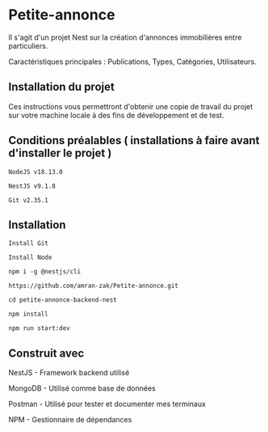 # Petite-annonce

Il s'agit d'un projet Nest sur la création d'annonces immobilières entre particuliers.

Caractéristiques principales : Publications, Types, Catégories, Utilisateurs.

## Installation du projet
Ces instructions vous permettront d'obtenir une copie de travail du projet sur votre machine locale à des fins de développement et de test.

## Conditions préalables ( installations à faire avant d'installer le projet )

```
NodeJS v18.13.0

NestJS v9.1.8

Git v2.35.1

```
## Installation
```
Install Git

Install Node

npm i -g @nestjs/cli

https://github.com/amran-zak/Petite-annonce.git

cd petite-annonce-backend-nest

npm install

npm run start:dev
```
## Construit avec

NestJS - Framework backend utilisé

MongoDB - Utilisé comme base de données

Postman - Utilisé pour tester et documenter mes terminaux

NPM - Gestionnaire de dépendances
